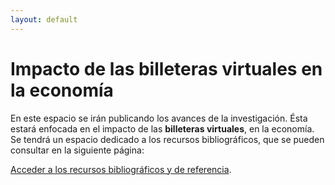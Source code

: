 ```yaml
---
layout: default
---
```


# Impacto de las billeteras virtuales en la economía

En este espacio se irán publicando los avances de la investigación. Ésta estará enfocada en el impacto de las **billeteras virtuales**,
en la economía. Se tendrá un espacio dedicado a los recursos bibliográficos, que se pueden consultar en la siguiente página:

[Acceder a los recursos bibliográficos y de referencia](text_resources).
